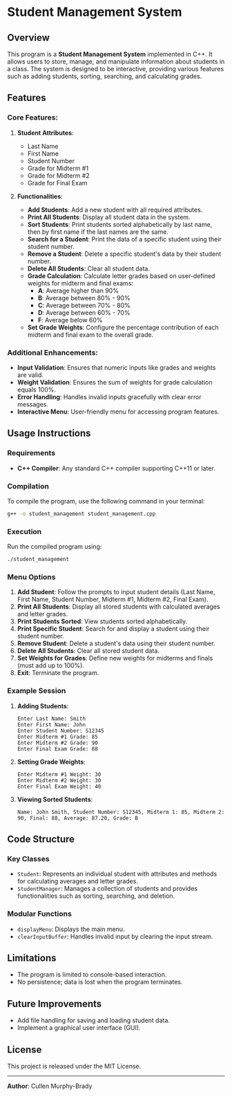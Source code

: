 
# Student Management System

## Overview

This program is a **Student Management System** implemented in C++. It allows users to store, manage, and manipulate information about students in a class. The system is designed to be interactive, providing various features such as adding students, sorting, searching, and calculating grades.

## Features

### Core Features:
1. **Student Attributes**:
    - Last Name
    - First Name
    - Student Number
    - Grade for Midterm #1
    - Grade for Midterm #2
    - Grade for Final Exam

2. **Functionalities**:
    - **Add Students**: Add a new student with all required attributes.
    - **Print All Students**: Display all student data in the system.
    - **Sort Students**: Print students sorted alphabetically by last name, then by first name if the last names are the same.
    - **Search for a Student**: Print the data of a specific student using their student number.
    - **Remove a Student**: Delete a specific student's data by their student number.
    - **Delete All Students**: Clear all student data.
    - **Grade Calculation**: Calculate letter grades based on user-defined weights for midterm and final exams:
        - **A**: Average higher than 90%
        - **B**: Average between 80% - 90%
        - **C**: Average between 70% - 80%
        - **D**: Average between 60% - 70%
        - **F**: Average below 60%
    - **Set Grade Weights**: Configure the percentage contribution of each midterm and final exam to the overall grade.

### Additional Enhancements:
- **Input Validation**: Ensures that numeric inputs like grades and weights are valid.
- **Weight Validation**: Ensures the sum of weights for grade calculation equals 100%.
- **Error Handling**: Handles invalid inputs gracefully with clear error messages.
- **Interactive Menu**: User-friendly menu for accessing program features.

## Usage Instructions

### Requirements
- **C++ Compiler**: Any standard C++ compiler supporting C++11 or later.

### Compilation
To compile the program, use the following command in your terminal:
```bash
g++ -o student_management student_management.cpp
```

### Execution
Run the compiled program using:
```bash
./student_management
```

### Menu Options
1. **Add Student**: Follow the prompts to input student details (Last Name, First Name, Student Number, Midterm #1, Midterm #2, Final Exam).
2. **Print All Students**: Display all stored students with calculated averages and letter grades.
3. **Print Students Sorted**: View students sorted alphabetically.
4. **Print Specific Student**: Search for and display a student using their student number.
5. **Remove Student**: Delete a student's data using their student number.
6. **Delete All Students**: Clear all stored student data.
7. **Set Weights for Grades**: Define new weights for midterms and finals (must add up to 100%).
8. **Exit**: Terminate the program.

### Example Session
1. **Adding Students**:
    ```
    Enter Last Name: Smith
    Enter First Name: John
    Enter Student Number: S12345
    Enter Midterm #1 Grade: 85
    Enter Midterm #2 Grade: 90
    Enter Final Exam Grade: 88
    ```
2. **Setting Grade Weights**:
    ```
    Enter Midterm #1 Weight: 30
    Enter Midterm #2 Weight: 30
    Enter Final Exam Weight: 40
    ```
3. **Viewing Sorted Students**:
    ```
    Name: John Smith, Student Number: S12345, Midterm 1: 85, Midterm 2: 90, Final: 88, Average: 87.20, Grade: B
    ```

## Code Structure

### Key Classes
- `Student`: Represents an individual student with attributes and methods for calculating averages and letter grades.
- `StudentManager`: Manages a collection of students and provides functionalities such as sorting, searching, and deletion.

### Modular Functions
- `displayMenu`: Displays the main menu.
- `clearInputBuffer`: Handles invalid input by clearing the input stream.

## Limitations
- The program is limited to console-based interaction.
- No persistence; data is lost when the program terminates.

## Future Improvements
- Add file handling for saving and loading student data.
- Implement a graphical user interface (GUI).

## License
This project is released under the MIT License.

---
**Author**: Cullen Murphy-Brady
